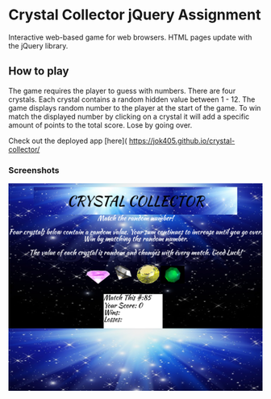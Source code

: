 # Crystal Collector jQuery Assignment
Interactive web-based game for web browsers. HTML pages update with the jQuery library.

## How to play
The game requires the player to guess with numbers. There are four crystals. Each crystal contains a random hidden value between 1 - 12.
The game displays random number to the player at the start of the game.
To win match the displayed number by clicking on a crystal it will add a specific amount of points to the total score. Lose by going over.

Check out the deployed app [here]( https://jok405.github.io/crystal-collector/

### Screenshots
![Crystal Collector](/screenshot/crystal_Collector.png)
